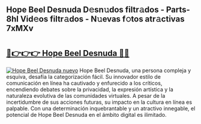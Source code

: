 ## Hope Beel Desnuda D𝚎sn𝚞dos filtr𝚊dos - Parts-8hl Vid𝚎os filtr𝚊dos - N𝚞evas f𝚘tos atr𝚊ctivas 7xMXv

# <h2><a href="http://mb8p2h.tromn.icu/?c=Hope+Beel+Desnuda">🔗👉👉👉 Hope Beel Desnuda 🔗🔗</a></h2>

[![Hope Beel Desnuda nuevo](https://i.imgur.com/pEAQMta.gif)](http://mb8p2h.tromn.icu/?c=Hope+Beel+Desnuda)
Hope Beel Desnuda, una persona compleja y esquiva, desafía la categorización fácil. Su innovador estilo de comunicación en línea ha cautivado y enfurecido a los críticos, encendiendo debates sobre la privacidad, la expresión artística y la naturaleza evolutiva de las comunidades virtuales. A pesar de la incertidumbre de sus acciones futuras, su impacto en la cultura en línea es palpable. Con una determinación inquebrantable y un atractivo innegable, el potencial de Hope Beel Desnuda en el ámbito digital es ilimitado.
